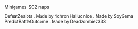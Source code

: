 Minigames .SC2 maps

DefeatZealots . Made by 4chron
HallucinIce . Made by SoyGema 
PredictBattleOutcome . Made by Deadzombie2333

